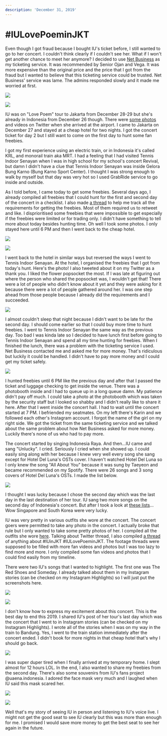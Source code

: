 ```yaml
---
description: 'December 31, 2019'
---
```


# \#IULovePoeminJKT

Even though I got fraud because I bought IU's ticket before, I still wanted to go to her concert. I couldn't think clearly if I couldn't see her. What if I won't get another chance to meet her anymore? I decided to use [Net Business](https://www.instagram.com/net.businesss/) as my ticketing service. It was recommended by Senior Ojan and Vega. It was more expensive than the original price and the price that I got from the fraud but I wanted to believe that this ticketing service could be trusted. Net Business' service was lame. The admins responded slowly and it made me worried at first.

![](../../.gitbook/assets/74484995_618022112346955_6934433573839498664_n.jpg)

![](../../.gitbook/assets/ime_indonesia_69905823_709635856203480_4676297185549786258_n.jpg)

IU was on "Love Poem" tour to Jakarta from December 28-29 but she's already in Indonesia from December 26 though. There were [some photos](https://twitter.com/patricia_joanne/status/1211002322840510464) and videos on Twitter when she arrived at the airport. I came to Jakarta on December 27 and stayed at a cheap hotel for two nights. I got the concert ticket for day 2 but I still want to come on the first day to hunt some fan freebies.

I got my first experience using an electric train, or in Indonesia it's called KRL, and monorail train aka MRT. I had a feeling that I had visited Tennis Indoor Senayan when I was in high school for my school's concert Revival, but damn I didn't have a clue that Tennis Indoor Senayan was inside Gelora Bung Karno \(Bung Karno Sport Center\). I thought I was strong enough to walk by myself but that day was very hot so I used GrabRide service to go inside and outside.

As I told before, I came today to get some freebies. Several days ago, I already compiled all freebies that I could hunt for the first and second day of the concert in a checklist. I also made [a thread](https://twitter.com/patricia_joanne/status/1208729655512952835) to help me track all the requirements for getting the freebies. Most of them required us to retweet and like. I disprioritised some freebies that were impossible to get especially if the freebies were limited or for trading only. I didn't have something to tell more about today besides hunting time. Oh well I took some photos. I only stayed here until 6 PM and then I went back to the cheap hotel.

![](../../.gitbook/assets/highlights_78745854_455894788427239_5504763866243396457_n.jpg)

![](../../.gitbook/assets/highlights_79351174_186699005857283_6784823981431845814_n.jpg)

I went back to the hotel in similar ways but reversed the ways I went to Tennis Indoor Senayan. At the hotel, I organised the freebies that I got from today's hunt. Here's the photo! I also tweeted about it on my Twitter as a thank you. I liked the flower popsocket the most. If I was late at figuring out where the person who shared the popsocket was, I wouldn't get that! There were a lot of people who didn't know about it yet and they were asking for it because there were a lot of people gathered around her. I was one step ahead from those people because I already did the requirements and I succeeded.

![](../../.gitbook/assets/highlights_67486222_3403456876362901_2175391984498744945_n.jpg)

I almost couldn't sleep that night because I didn't want to be late for the second day. I should come earlier so that I could buy more time to hunt freebies. I went to Tennis Indoor Senayan the same way as the previous day. Too bad I was kinda late so I decided to have lunch first before going to Tennis Indoor Senayan and spend all my time hunting for freebies. When I finished the lunch, there was a problem with the ticketing service I used. Net Business contacted me and asked me for more money. That's ridiculous but luckily it could be handled. I didn't have to pay more money and I could get my ticket safely.

![](../../.gitbook/assets/highlights_77037812_152640219482123_5194963122077958963_n.jpg)

I hunted freebies until 6 PM like the previous day and after that I passed the ticket and luggage checking to get inside the venue. There was a photobooth inside and I had to queue up in a long queue damn. My patience didn't pay off much. I could take a photo at the photobooth which was taken by the security staff but I looked so shabby and I didn't really like to share it here. After that I went inside the concert hall. I had to wait until the concert started at 7 PM. I befriended my seatmates. On my left there's Karin and we followed each other's Instagram account. I forgot the name of the girl on my right side. We got the ticket from the same ticketing service and we talked about the same problem about how Net Business asked for more money. Luckily there's none of us who had to pay more.

The concert started by singing Indonesia Raya. And then...IU came and sang "Unlucky". I cried. Seriously I cried when she showed up. I could easily sing along with her because I knew very well every song she sang except for Hotel Del Luna's OSTs cover. I haven't watched Hotel Del Luna so I only knew the song "All About You" because it was sung by Taeyeon and became recommended on my Spotify. There were 26 songs and 3 song covers of Hotel Del Luna's OSTs. I made the list below.

![](../../.gitbook/assets/highlights_80609504_2206858936283968_7544930892377170465_n.jpg)

I thought I was lucky because I chose the second day which was the last day in the last destination of her tour. IU sang two more songs on the second day of Indonesia's concert. But after I took a look at [these lists](https://twitter.com/Sotong_Q/status/1211316664798564352)... Wow Singapore and South Korea were very lucky.

IU was very pretty in various outfits she wore at the concert. The concert goers were permitted to take any photo in the concert. I actually broke that rule but I only wanted to take some pretty photos of her. I compiled all the outfits she wore [here](https://twitter.com/patricia_joanne/status/1211002694745251841). Talking about Twitter thread, I also compiled [a thread](https://twitter.com/patricia_joanne/status/1211000882944339968) of anything about \#IUinJKT \#IULovePoeminJKT. The footage threads were supposed to be filled with more fan videos and photos but I was too lazy to find more and more. I only compiled some fan videos and photos that I could find easily from my timeline.

There were two IU's songs that I wanted to highlight. The first one was The Red Shoes and Someday. I already talked about them in my Instagram stories \(can be checked on my Instagram Highlights\) so I will just put the screenshots here.

![](../../.gitbook/assets/highlights_82072878_573330683506323_1092273301201529334_n.mp4_snapshot_00.05_-2020.02.26_02.33.00-.jpg)

![](../../.gitbook/assets/highlights_82024980_216842015977808_3087837971386194481_n.mp4_snapshot_00.00_-2020.02.26_02.30.57-.jpg)

I don't know how to express my excitement about this concert. This is the best day to end this 2019. I shared IU's post of her tour's last day which was the concert that I went to in Instagram stories \(can be checked on my Instagram Highlights\). I wrote all of the stories when I was on my way in the train to Bandung. Yes, I went to the train station immediately after the concert ended. I didn't book for more nights in that cheap hotel that's why I should go back.

![](../../.gitbook/assets/highlights_79645472_164774761571288_5746287108028998523_n.jpg)

I was super duper tired when I finally arrived at my temporary home. I slept almost for 12 hours LOL. In the end, I also wanted to share my freebies from the second day. There's also some souvenirs from IU's fans project @uaena.indonesia. I adored the face mask very much and I laughed when IU said this mask scared her.

![](../../.gitbook/assets/highlights_78949295_515072965770965_164594781127350405_n.jpg)

![](../../.gitbook/assets/highlights_79313705_110590480304654_1546934807004905738_n.jpg)

Well that's my story of seeing IU in person and listening to IU's voice live. I might not get the good seat to see IU clearly but this was more than enough for me. I promised I would save more money to get the best seat to see her again in the future.

